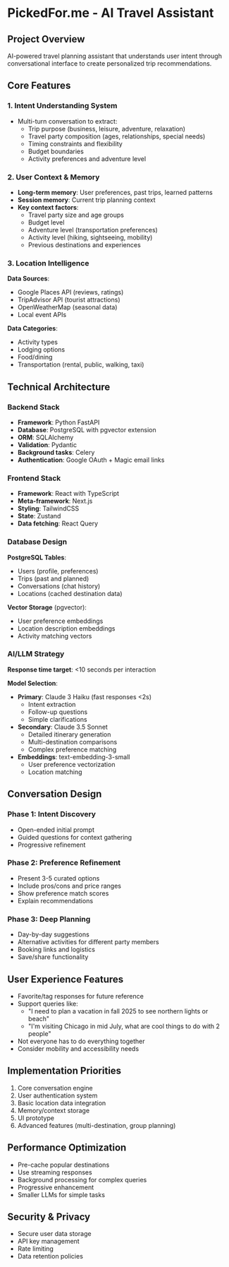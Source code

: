 # PickedFor.me - AI Travel Assistant

## Project Overview
AI-powered travel planning assistant that understands user intent through conversational interface to create personalized trip recommendations.

## Core Features

### 1. Intent Understanding System
- Multi-turn conversation to extract:
  - Trip purpose (business, leisure, adventure, relaxation)
  - Travel party composition (ages, relationships, special needs)
  - Timing constraints and flexibility
  - Budget boundaries
  - Activity preferences and adventure level

### 2. User Context & Memory
- **Long-term memory**: User preferences, past trips, learned patterns
- **Session memory**: Current trip planning context
- **Key context factors**:
  - Travel party size and age groups
  - Budget level
  - Adventure level (transportation preferences)
  - Activity level (hiking, sightseeing, mobility)
  - Previous destinations and experiences

### 3. Location Intelligence
**Data Sources**:
- Google Places API (reviews, ratings)
- TripAdvisor API (tourist attractions)
- OpenWeatherMap (seasonal data)
- Local event APIs

**Data Categories**:
- Activity types
- Lodging options
- Food/dining
- Transportation (rental, public, walking, taxi)

## Technical Architecture

### Backend Stack
- **Framework**: Python FastAPI
- **Database**: PostgreSQL with pgvector extension
- **ORM**: SQLAlchemy
- **Validation**: Pydantic
- **Background tasks**: Celery
- **Authentication**: Google OAuth + Magic email links

### Frontend Stack
- **Framework**: React with TypeScript
- **Meta-framework**: Next.js
- **Styling**: TailwindCSS
- **State**: Zustand
- **Data fetching**: React Query

### Database Design
**PostgreSQL Tables**:
- Users (profile, preferences)
- Trips (past and planned)
- Conversations (chat history)
- Locations (cached destination data)

**Vector Storage** (pgvector):
- User preference embeddings
- Location description embeddings
- Activity matching vectors

### AI/LLM Strategy
**Response time target**: <10 seconds per interaction

**Model Selection**:
- **Primary**: Claude 3 Haiku (fast responses <2s)
  - Intent extraction
  - Follow-up questions
  - Simple clarifications
- **Secondary**: Claude 3.5 Sonnet
  - Detailed itinerary generation
  - Multi-destination comparisons
  - Complex preference matching
- **Embeddings**: text-embedding-3-small
  - User preference vectorization
  - Location matching

## Conversation Design

### Phase 1: Intent Discovery
- Open-ended initial prompt
- Guided questions for context gathering
- Progressive refinement

### Phase 2: Preference Refinement
- Present 3-5 curated options
- Include pros/cons and price ranges
- Show preference match scores
- Explain recommendations

### Phase 3: Deep Planning
- Day-by-day suggestions
- Alternative activities for different party members
- Booking links and logistics
- Save/share functionality

## User Experience Features
- Favorite/tag responses for future reference
- Support queries like:
  - "I need to plan a vacation in fall 2025 to see northern lights or beach"
  - "I'm visiting Chicago in mid July, what are cool things to do with 2 people"
- Not everyone has to do everything together
- Consider mobility and accessibility needs

## Implementation Priorities
1. Core conversation engine
2. User authentication system
3. Basic location data integration
4. Memory/context storage
5. UI prototype
6. Advanced features (multi-destination, group planning)

## Performance Optimization
- Pre-cache popular destinations
- Use streaming responses
- Background processing for complex queries
- Progressive enhancement
- Smaller LLMs for simple tasks

## Security & Privacy
- Secure user data storage
- API key management
- Rate limiting
- Data retention policies